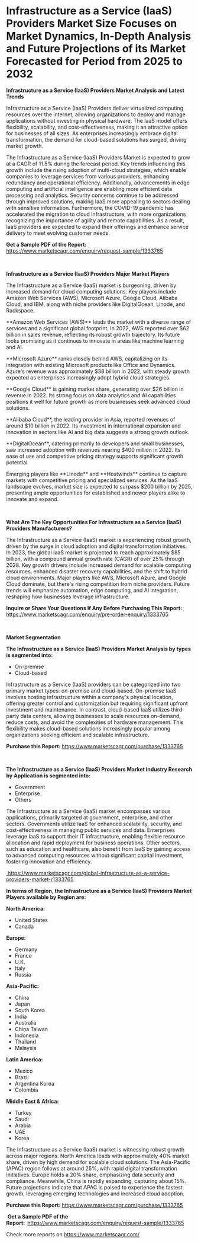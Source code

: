 <p><h1>Infrastructure as a Service (IaaS) Providers Market Size Focuses on Market Dynamics, In-Depth Analysis and Future Projections of its Market Forecasted for Period from 2025 to 2032</h1></p><p><strong>Infrastructure as a Service (IaaS) Providers Market Analysis and Latest Trends</strong></p>
<p><p>Infrastructure as a Service (IaaS) Providers deliver virtualized computing resources over the internet, allowing organizations to deploy and manage applications without investing in physical hardware. The IaaS model offers flexibility, scalability, and cost-effectiveness, making it an attractive option for businesses of all sizes. As enterprises increasingly embrace digital transformation, the demand for cloud-based solutions has surged, driving market growth.</p><p>The Infrastructure as a Service (IaaS) Providers Market is expected to grow at a CAGR of 11.5% during the forecast period. Key trends influencing this growth include the rising adoption of multi-cloud strategies, which enable companies to leverage services from various providers, enhancing redundancy and operational efficiency. Additionally, advancements in edge computing and artificial intelligence are enabling more efficient data processing and analytics. Security concerns continue to be addressed through improved solutions, making IaaS more appealing to sectors dealing with sensitive information. Furthermore, the COVID-19 pandemic has accelerated the migration to cloud infrastructure, with more organizations recognizing the importance of agility and remote capabilities. As a result, IaaS providers are expected to expand their offerings and enhance service delivery to meet evolving customer needs.</p></p>
<p><strong>Get a Sample PDF of the Report:&nbsp;</strong> <a href="https://www.marketscagr.com/enquiry/request-sample/1333765?utm_campaign=2648&utm_medium=2&utm_source=Github&utm_content=ia&utm_term=11032025&utm_id=infrastructure-as-a-service-iaas-providers">https://www.marketscagr.com/enquiry/request-sample/1333765</a></p>
<p>&nbsp;</p>
<p><strong>Infrastructure as a Service (IaaS) Providers Major Market Players</strong></p>
<p><p>The Infrastructure as a Service (IaaS) market is burgeoning, driven by increased demand for cloud computing solutions. Key players include Amazon Web Services (AWS), Microsoft Azure, Google Cloud, Alibaba Cloud, and IBM, along with niche providers like DigitalOcean, Linode, and Rackspace.</p><p>**Amazon Web Services (AWS)** leads the market with a diverse range of services and a significant global footprint. In 2022, AWS reported over $62 billion in sales revenue, reflecting its robust growth trajectory. Its future looks promising as it continues to innovate in areas like machine learning and AI.</p><p>**Microsoft Azure** ranks closely behind AWS, capitalizing on its integration with existing Microsoft products like Office and Dynamics. Azure's revenue was approximately $38 billion in 2022, with steady growth expected as enterprises increasingly adopt hybrid cloud strategies.</p><p>**Google Cloud** is gaining market share, generating over $26 billion in revenue in 2022. Its strong focus on data analytics and AI capabilities positions it well for future growth as more businesses seek advanced cloud solutions.</p><p>**Alibaba Cloud**, the leading provider in Asia, reported revenues of around $10 billion in 2022. Its investment in international expansion and innovation in sectors like AI and big data suggests a strong growth outlook.</p><p>**DigitalOcean**, catering primarily to developers and small businesses, saw increased adoption with revenues nearing $400 million in 2022. Its ease of use and competitive pricing strategy supports significant growth potential.</p><p>Emerging players like **Linode** and **Hostwinds** continue to capture markets with competitive pricing and specialized services. As the IaaS landscape evolves, market size is expected to surpass $200 billion by 2025, presenting ample opportunities for established and newer players alike to innovate and expand.</p></p>
<p>&nbsp;</p>
<p><strong>What Are The Key Opportunities For Infrastructure as a Service (IaaS) Providers Manufacturers?</strong></p>
<p><p>The Infrastructure as a Service (IaaS) market is experiencing robust growth, driven by the surge in cloud adoption and digital transformation initiatives. In 2023, the global IaaS market is projected to reach approximately $85 billion, with a compound annual growth rate (CAGR) of over 25% through 2028. Key growth drivers include increased demand for scalable computing resources, enhanced disaster recovery capabilities, and the shift to hybrid cloud environments. Major players like AWS, Microsoft Azure, and Google Cloud dominate, but there's rising competition from niche providers. Future trends will emphasize automation, edge computing, and AI integration, reshaping how businesses leverage infrastructure.</p></p>
<p><strong>Inquire or Share Your Questions If Any Before Purchasing This Report:</strong> <a href="https://www.marketscagr.com/enquiry/pre-order-enquiry/1333765?utm_campaign=2648&utm_medium=2&utm_source=Github&utm_content=ia&utm_term=11032025&utm_id=infrastructure-as-a-service-iaas-providers">https://www.marketscagr.com/enquiry/pre-order-enquiry/1333765</a></p>
<p>&nbsp;</p>
<p><strong>Market Segmentation</strong></p>
<p><strong>The Infrastructure as a Service (IaaS) Providers Market Analysis by types is segmented into:</strong></p>
<p><ul><li>On-premise</li><li>Cloud-based</li></ul></p>
<p><p>Infrastructure as a Service (IaaS) providers can be categorized into two primary market types: on-premise and cloud-based. On-premise IaaS involves hosting infrastructure within a company's physical location, offering greater control and customization but requiring significant upfront investment and maintenance. In contrast, cloud-based IaaS utilizes third-party data centers, allowing businesses to scale resources on-demand, reduce costs, and avoid the complexities of hardware management. This flexibility makes cloud-based solutions increasingly popular among organizations seeking efficient and scalable infrastructure.</p></p>
<p><strong>Purchase this Report:&nbsp;</strong><a href="https://www.marketscagr.com/purchase/1333765?utm_campaign=2648&utm_medium=2&utm_source=Github&utm_content=ia&utm_term=11032025&utm_id=infrastructure-as-a-service-iaas-providers">https://www.marketscagr.com/purchase/1333765</a></p>
<p>&nbsp;</p>
<p><strong>The Infrastructure as a Service (IaaS) Providers Market Industry Research by Application is segmented into:</strong></p>
<p><ul><li>Government</li><li>Enterprise</li><li>Others</li></ul></p>
<p><p>The Infrastructure as a Service (IaaS) market encompasses various applications, primarily targeted at government, enterprise, and other sectors. Governments utilize IaaS for enhanced scalability, security, and cost-effectiveness in managing public services and data. Enterprises leverage IaaS to support their IT infrastructure, enabling flexible resource allocation and rapid deployment for business operations. Other sectors, such as education and healthcare, also benefit from IaaS by gaining access to advanced computing resources without significant capital investment, fostering innovation and efficiency.</p></p>
<p><a href="https://www.marketscagr.com/global-infrastructure-as-a-service-providers-market-r1333765?utm_campaign=2648&utm_medium=2&utm_source=Github&utm_content=ia&utm_term=11032025&utm_id=infrastructure-as-a-service-iaas-providers">&nbsp;https://www.marketscagr.com/global-infrastructure-as-a-service-providers-market-r1333765</a></p>
<p><strong>In terms of Region, the Infrastructure as a Service (IaaS) Providers Market Players available by Region are:</strong></p>
<p>
    <p> <strong> North America: </strong>
        <ul>
            <li>United States</li>
            <li>Canada</li>
        </ul>
        </p> 
    <p> <strong> Europe: </strong>
        <ul>
            <li>Germany</li>
            <li>France</li>
            <li>U.K.</li>
            <li>Italy</li>
            <li>Russia</li>
        </ul>
        </p> 
    <p> <strong> Asia-Pacific: </strong>
        <ul>
            <li>China</li>
            <li>Japan</li>
            <li>South Korea</li>
            <li>India</li>
            <li>Australia</li>
            <li>China Taiwan</li>
            <li>Indonesia</li>
            <li>Thailand</li>
            <li>Malaysia</li>
        </ul>
        </p> 
    <p> <strong> Latin America: </strong>
        <ul>
            <li>Mexico</li>
            <li>Brazil</li>
            <li>Argentina Korea</li>
            <li>Colombia</li>
        </ul>
        </p> 
    <p> <strong> Middle East & Africa: </strong>
        <ul>
            <li>Turkey</li>
            <li>Saudi</li>
            <li>Arabia</li>
            <li>UAE</li>
            <li>Korea</li>
        </ul>
    </p>
    </p>
<p><p>The Infrastructure as a Service (IaaS) market is witnessing robust growth across major regions. North America leads with approximately 40% market share, driven by high demand for scalable cloud solutions. The Asia-Pacific (APAC) region follows at around 25%, with rapid digital transformation initiatives. Europe holds a 20% share, emphasizing data security and compliance. Meanwhile, China is rapidly expanding, capturing about 15%. Future projections indicate that APAC is poised to experience the fastest growth, leveraging emerging technologies and increased cloud adoption.</p></p>
<p><strong>Purchase this Report: </strong><a href="https://www.marketscagr.com/purchase/1333765?utm_campaign=2648&utm_medium=2&utm_source=Github&utm_content=ia&utm_term=11032025&utm_id=infrastructure-as-a-service-iaas-providers">https://www.marketscagr.com/purchase/1333765</a></p>
<p>&nbsp;<strong>Get a Sample PDF of the Report:&nbsp;&nbsp;</strong><a href="https://www.marketscagr.com/enquiry/request-sample/1333765?utm_campaign=2648&utm_medium=2&utm_source=Github&utm_content=ia&utm_term=11032025&utm_id=infrastructure-as-a-service-iaas-providers">https://www.marketscagr.com/enquiry/request-sample/1333765</a></p>
<p><strong></strong></p>
<p>Check more reports on <a href="https://www.marketscagr.com/?utm_campaign=2648&utm_medium=2&utm_source=Github&utm_content=ia&utm_term=11032025&utm_id=infrastructure-as-a-service-iaas-providers">https://www.marketscagr.com/</a></p>